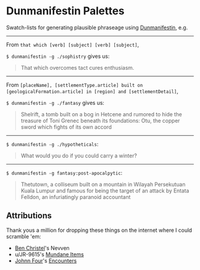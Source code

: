 # Dunmanifestin Palettes

Swatch-lists for generating plausible phraseage using [Dunmanifestin](https://github.com/quavmo/Dunmanifestin), e.g.

---
From `that which [verb] [subject] [verb] [subject]`,

`$ dunmanifestin -g ./sophistry` gives us:
>That which overcomes tact cures enthusiasm.

---
From `[placeName], [settlementType.article] built on [geologicalFormation.article] in [region] and [settlementDetail]`,

`$ dunmanifestin -g ./fantasy` gives us:
> Shelrift, a tomb built on a bog in Hetcene and rumored to hide the treasure of Toni Grenec beneath its foundations: Otu, the copper sword which fights of its own accord

---
`$ dunmanifestin -g ./hypotheticals`:
> What would you do if you could carry a winter?

---
`$ dunmanifestin -g fantasy:post-apocalpytic`:

> Thetutown, a colliseum built on a mountain in Wilayah Persekutuan Kuala Lumpur and famous for being the target of an attack by Entata Felldon, an infuriatingly paranoid accountant

## Attributions

Thank yous a million for dropping these things on the internet where I could scramble 'em:

- [Ben Christel](https://github.com/benchristel)'s Nevven
- u/JR-9615's [Mundane Items](https://www.reddit.com/r/DnD/comments/3yvy58/commonmundane_item_list_d100/)
- [Johnn Four](https://www.roleplayingtips.com/)'s [Encounters](https://s3.amazonaws.com/RPT-eBooks/1372-fantasy-roadside-encounters.pdf)
